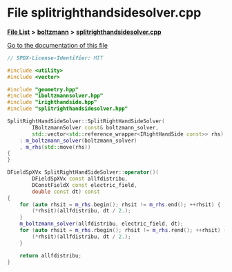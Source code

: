 

# File splitrighthandsidesolver.cpp

[**File List**](files.md) **>** [**boltzmann**](dir_7559acab695a99e26dbd57f46ed1b0cd.md) **>** [**splitrighthandsidesolver.cpp**](splitrighthandsidesolver_8cpp.md)

[Go to the documentation of this file](splitrighthandsidesolver_8cpp.md)


```C++
// SPDX-License-Identifier: MIT

#include <utility>
#include <vector>

#include "geometry.hpp"
#include "iboltzmannsolver.hpp"
#include "irighthandside.hpp"
#include "splitrighthandsidesolver.hpp"

SplitRightHandSideSolver::SplitRightHandSideSolver(
        IBoltzmannSolver const& boltzmann_solver,
        std::vector<std::reference_wrapper<IRightHandSide const>> rhs)
    : m_boltzmann_solver(boltzmann_solver)
    , m_rhs(std::move(rhs))
{
}

DFieldSpXVx SplitRightHandSideSolver::operator()(
        DFieldSpXVx const allfdistribu,
        DConstFieldX const electric_field,
        double const dt) const
{
    for (auto rhsit = m_rhs.begin(); rhsit != m_rhs.end(); ++rhsit) {
        (*rhsit)(allfdistribu, dt / 2.);
    }
    m_boltzmann_solver(allfdistribu, electric_field, dt);
    for (auto rhsit = m_rhs.rbegin(); rhsit != m_rhs.rend(); ++rhsit) {
        (*rhsit)(allfdistribu, dt / 2.);
    }

    return allfdistribu;
}
```


